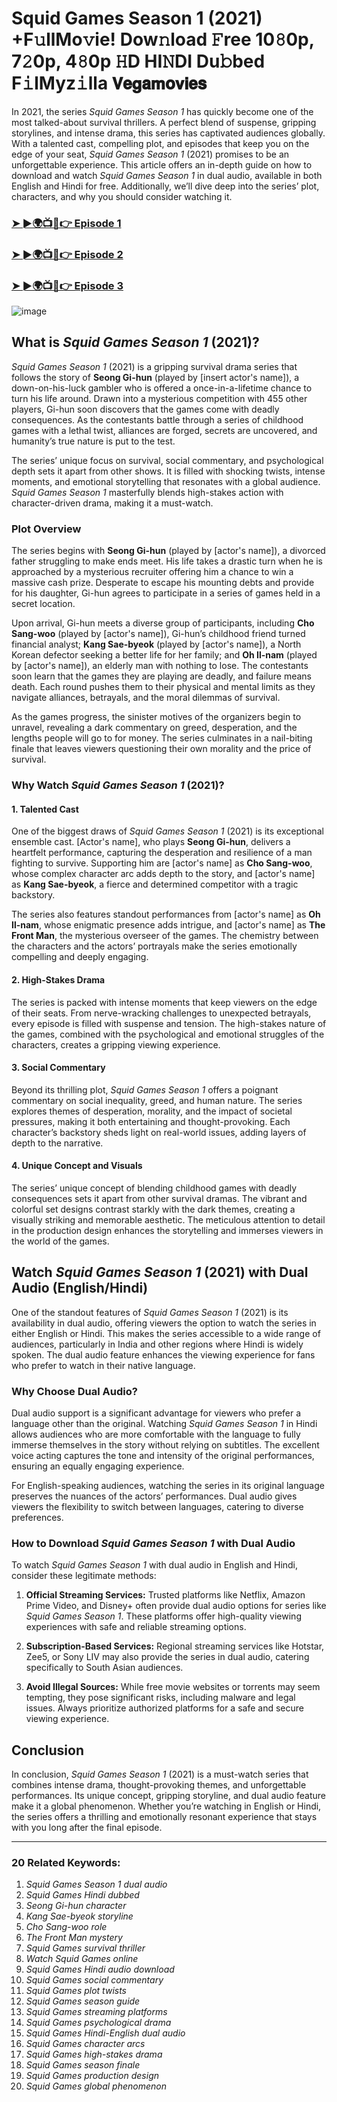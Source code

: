 # Squid Games Season 1 (2021) +F𝚞llMo𝚟ie! Dow𝚗load 𝙵ree 10𝟾0p, 7𝟸0p, 4𝟾0p 𝙷D HI𝙽DI Du𝚋bed F𝚒lMyz𝚒lla 𝗩𝗲𝗴𝗮𝗺𝗼𝘃𝗶𝗲𝘀

In 2021, the series *Squid Games Season 1* has quickly become one of the most talked-about survival thrillers. A perfect blend of suspense, gripping storylines, and intense drama, this series has captivated audiences globally. With a talented cast, compelling plot, and episodes that keep you on the edge of your seat, *Squid Games Season 1* (2021) promises to be an unforgettable experience. This article offers an in-depth guide on how to download and watch *Squid Games Season 1* in dual audio, available in both English and Hindi for free. Additionally, we’ll dive deep into the series’ plot, characters, and why you should consider watching it.

<h3><a href="https://t.me/c/2246586422/28">➤ ►🌍📺📱👉 Episode 1</a></h3>

<h3><a href="https://t.me/c/2246586422/30">➤ ►🌍📺📱👉 Episode 2</a></h3>

<h3><a href="https://t.me/c/2246586422/31">➤ ►🌍📺📱👉 Episode 3</a></h3>

![image](https://github.com/prashantjzb/Squid-Games-pic/blob/main/sg01.jpg?raw=true)

## What is *Squid Games Season 1* (2021)?

*Squid Games Season 1* (2021) is a gripping survival drama series that follows the story of **Seong Gi-hun** (played by [insert actor's name]), a down-on-his-luck gambler who is offered a once-in-a-lifetime chance to turn his life around. Drawn into a mysterious competition with 455 other players, Gi-hun soon discovers that the games come with deadly consequences. As the contestants battle through a series of childhood games with a lethal twist, alliances are forged, secrets are uncovered, and humanity’s true nature is put to the test.

The series’ unique focus on survival, social commentary, and psychological depth sets it apart from other shows. It is filled with shocking twists, intense moments, and emotional storytelling that resonates with a global audience. *Squid Games Season 1* masterfully blends high-stakes action with character-driven drama, making it a must-watch.

### Plot Overview

The series begins with **Seong Gi-hun** (played by [actor's name]), a divorced father struggling to make ends meet. His life takes a drastic turn when he is approached by a mysterious recruiter offering him a chance to win a massive cash prize. Desperate to escape his mounting debts and provide for his daughter, Gi-hun agrees to participate in a series of games held in a secret location.

Upon arrival, Gi-hun meets a diverse group of participants, including **Cho Sang-woo** (played by [actor's name]), Gi-hun’s childhood friend turned financial analyst; **Kang Sae-byeok** (played by [actor's name]), a North Korean defector seeking a better life for her family; and **Oh Il-nam** (played by [actor's name]), an elderly man with nothing to lose. The contestants soon learn that the games they are playing are deadly, and failure means death. Each round pushes them to their physical and mental limits as they navigate alliances, betrayals, and the moral dilemmas of survival.

As the games progress, the sinister motives of the organizers begin to unravel, revealing a dark commentary on greed, desperation, and the lengths people will go to for money. The series culminates in a nail-biting finale that leaves viewers questioning their own morality and the price of survival.

### Why Watch *Squid Games Season 1* (2021)?

#### 1. **Talented Cast**

One of the biggest draws of *Squid Games Season 1* (2021) is its exceptional ensemble cast. [Actor's name], who plays **Seong Gi-hun**, delivers a heartfelt performance, capturing the desperation and resilience of a man fighting to survive. Supporting him are [actor's name] as **Cho Sang-woo**, whose complex character arc adds depth to the story, and [actor's name] as **Kang Sae-byeok**, a fierce and determined competitor with a tragic backstory.

The series also features standout performances from [actor's name] as **Oh Il-nam**, whose enigmatic presence adds intrigue, and [actor's name] as **The Front Man**, the mysterious overseer of the games. The chemistry between the characters and the actors’ portrayals make the series emotionally compelling and deeply engaging.

#### 2. **High-Stakes Drama**

The series is packed with intense moments that keep viewers on the edge of their seats. From nerve-wracking challenges to unexpected betrayals, every episode is filled with suspense and tension. The high-stakes nature of the games, combined with the psychological and emotional struggles of the characters, creates a gripping viewing experience.

#### 3. **Social Commentary**

Beyond its thrilling plot, *Squid Games Season 1* offers a poignant commentary on social inequality, greed, and human nature. The series explores themes of desperation, morality, and the impact of societal pressures, making it both entertaining and thought-provoking. Each character’s backstory sheds light on real-world issues, adding layers of depth to the narrative.

#### 4. **Unique Concept and Visuals**

The series’ unique concept of blending childhood games with deadly consequences sets it apart from other survival dramas. The vibrant and colorful set designs contrast starkly with the dark themes, creating a visually striking and memorable aesthetic. The meticulous attention to detail in the production design enhances the storytelling and immerses viewers in the world of the games.

## Watch *Squid Games Season 1* (2021) with Dual Audio (English/Hindi)

One of the standout features of *Squid Games Season 1* (2021) is its availability in dual audio, offering viewers the option to watch the series in either English or Hindi. This makes the series accessible to a wide range of audiences, particularly in India and other regions where Hindi is widely spoken. The dual audio feature enhances the viewing experience for fans who prefer to watch in their native language.

### Why Choose Dual Audio?

Dual audio support is a significant advantage for viewers who prefer a language other than the original. Watching *Squid Games Season 1* in Hindi allows audiences who are more comfortable with the language to fully immerse themselves in the story without relying on subtitles. The excellent voice acting captures the tone and intensity of the original performances, ensuring an equally engaging experience.

For English-speaking audiences, watching the series in its original language preserves the nuances of the actors’ performances. Dual audio gives viewers the flexibility to switch between languages, catering to diverse preferences.

### How to Download *Squid Games Season 1* with Dual Audio

To watch *Squid Games Season 1* with dual audio in English and Hindi, consider these legitimate methods:

1. **Official Streaming Services:**
   Trusted platforms like Netflix, Amazon Prime Video, and Disney+ often provide dual audio options for series like *Squid Games Season 1*. These platforms offer high-quality viewing experiences with safe and reliable streaming options.

2. **Subscription-Based Services:**
   Regional streaming services like Hotstar, Zee5, or Sony LIV may also provide the series in dual audio, catering specifically to South Asian audiences.

3. **Avoid Illegal Sources:**
   While free movie websites or torrents may seem tempting, they pose significant risks, including malware and legal issues. Always prioritize authorized platforms for a safe and secure viewing experience.

## Conclusion

In conclusion, *Squid Games Season 1* (2021) is a must-watch series that combines intense drama, thought-provoking themes, and unforgettable performances. Its unique concept, gripping storyline, and dual audio feature make it a global phenomenon. Whether you’re watching in English or Hindi, the series offers a thrilling and emotionally resonant experience that stays with you long after the final episode.

---

### 20 Related Keywords:
1. *Squid Games Season 1 dual audio*
2. *Squid Games Hindi dubbed*
3. *Seong Gi-hun character*
4. *Kang Sae-byeok storyline*
5. *Cho Sang-woo role*
6. *The Front Man mystery*
7. *Squid Games survival thriller*
8. *Watch Squid Games online*
9. *Squid Games Hindi audio download*
10. *Squid Games social commentary*
11. *Squid Games plot twists*
12. *Squid Games season guide*
13. *Squid Games streaming platforms*
14. *Squid Games psychological drama*
15. *Squid Games Hindi-English dual audio*
16. *Squid Games character arcs*
17. *Squid Games high-stakes drama*
18. *Squid Games season finale*
19. *Squid Games production design*
20. *Squid Games global phenomenon*

